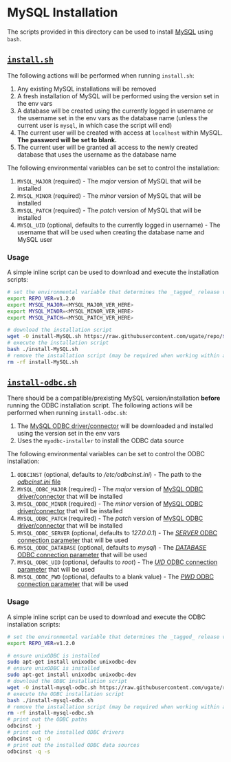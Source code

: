 # MySQL Installation
The scripts provided in this directory can be used to install [MySQL](https://www.mysql.com) using `bash`.

## [`install.sh`](install.sh)
The following actions will be performed when running `install.sh`:

1. Any existing MySQL installations will be removed
1. A fresh installation of MySQL will be performed using the version set in the env vars
1. A database will be created using the currently logged in username or the username set in the env vars as the database name (unless the current user is `mysql`, in which case the script will end)
1. The current user will be created with access at `localhost` within MySQL. __The password will be set to blank.__
1. The current user will be granted all access to the newly created database that uses the username as the database name

The following environmental variables can be set to control the installation:

1. `MYSQL_MAJOR` (required) - The _major_ version of MySQL that will be installed
1. `MYSQL_MINOR` (required) - The _minor_ version of MySQL that will be installed
1. `MYSQL_PATCH` (required) - The _patch_ version of MySQL that will be installed
1. `MYSQL_UID` (optional, defaults to the currently logged in username) - The username that will be used when creating the database name and MySQL user

### Usage
A simple inline script can be used to download and execute the installation scripts:

```sh
# set the environmental variable that determines the _tagged_ release version of the installation scripts
export REPO_VER=v1.2.0
export MYSQL_MAJOR=<MYSQL_MAJOR_VER_HERE>
export MYSQL_MINOR=<MYSQL_MINOR_VER_HERE>
export MYSQL_PATCH=<MYSQL_PATCH_VER_HERE>

# download the installation script
wget -O install-MySQL.sh https://raw.githubusercontent.com/ugate/repo/$REPO_VER/MySQL/install.sh
# execute the installation script
bash ./install-MySQL.sh
# remove the installation script (may be required when working within a repository directory)
rm -rf install-MySQL.sh
```

## [`install-odbc.sh`](install-odbc.sh)
There should be a compatible/prexisting MySQL version/installation __before__ running the ODBC installation script. The following actions will be performed when running `install-odbc.sh`:

1. The [MySQL ODBC driver/connector](https://dev.mysql.com/doc/connector-odbc/en/) will be downloaded and installed using the version set in the env vars
1. Uses the `myodbc-installer` to install the ODBC data source

The following environmental variables can be set to control the ODBC installation:

1. `ODBCINST` (optional, defaults to _/etc/odbcinst.ini_) - The path to the [_odbcinst.ini_ file](http://www.unixodbc.org/odbcinst.html)
1. `MYSQL_ODBC_MAJOR` (required) - The _major_ version of [MySQL ODBC driver/connector](https://dev.mysql.com/doc/connector-odbc/en/) that will be installed
1. `MYSQL_ODBC_MINOR` (required) - The _minor_ version of [MySQL ODBC driver/connector](https://dev.mysql.com/doc/connector-odbc/en/) that will be installed
1. `MYSQL_ODBC_PATCH` (required) - The _patch_ version of [MySQL ODBC driver/connector](https://dev.mysql.com/doc/connector-odbc/en/) that will be installed
1. `MYSQL_ODBC_SERVER` (optional, defaults to _127.0.0.1_) - The [_SERVER_ ODBC connection parameter](https://dev.mysql.com/doc/connector-odbc/en/connector-odbc-configuration-connection-parameters.html) that will be used
1. `MYSQL_ODBC_DATABASE` (optional, defaults to _mysql_) - The [_DATABASE_ ODBC connection parameter](https://dev.mysql.com/doc/connector-odbc/en/connector-odbc-configuration-connection-parameters.html) that will be used
1. `MYSQL_ODBC_UID` (optional, defaults to _root_) - The [_UID_ ODBC connection parameter](https://dev.mysql.com/doc/connector-odbc/en/connector-odbc-configuration-connection-parameters.html) that will be used
1. `MYSQL_ODBC_PWD` (optional, defaults to a blank value) - The [_PWD_ ODBC connection parameter](https://dev.mysql.com/doc/connector-odbc/en/connector-odbc-configuration-connection-parameters.html) that will be used

### Usage
A simple inline script can be used to download and execute the ODBC installation scripts:

```sh
# set the environmental variable that determines the _tagged_ release version of the installation scripts
export REPO_VER=v1.2.0

# ensure unixODBC is installed
sudo apt-get install unixodbc unixodbc-dev
# ensure unixODBC is installed
sudo apt-get install unixodbc unixodbc-dev
# download the ODBC installation script
wget -O install-mysql-odbc.sh https://raw.githubusercontent.com/ugate/repo/$REPO_VER/mysql/install-odbc.sh
# execute the ODBC installation script
bash ./install-mysql-odbc.sh
# remove the installation script (may be required when working within a repository directory)
rm -rf install-mysql-odbc.sh
# print out the ODBC paths
odbcinst -j
# print out the installed ODBC drivers
odbcinst -q -d
# print out the installed ODBC data sources
odbcinst -q -s
```